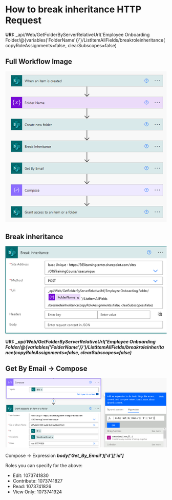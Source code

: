 # How to break inheritance HTTP Request
**URI:** _api/Web/GetFolderByServerRelativeUrl('Employee Onboarding Folder/@{variables('FolderName')}')/ListItemAllFields/breakroleinheritance(copyRoleAssignments=false, clearSubscopes=false)
## Full Workflow Image
![uri](https://github.com/isogunro/power-automate-http/blob/main/images/FolderBrkInheritance.PNG)

## Break inheritance
![uri](https://github.com/isogunro/power-automate-http/blob/main/images/BreakInheritance.png)

**URI:** ***_api/Web/GetFolderByServerRelativeUrl('Employee Onboarding Folder/@{variables('FolderName')}')/ListItemAllFields/breakroleinheritance(copyRoleAssignments=false, clearSubscopes=false)***


## Get By Email -> Compose
![uri](https://github.com/isogunro/power-automate-http/blob/main/images/Compose-getPrincipalID_2.png)

Compose -> Expression ***body('Get_By_Email')['d']['id']***

Roles you can specify for the above:
- Edit: 1073741830
- Contribute: 1073741827
- Read: 1073741826
- View Only: 1073741924
